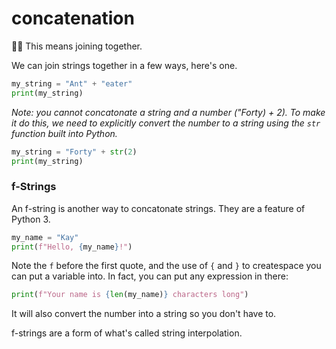 # concatenation


🤝🏽 This means joining together.

We can join strings together in a few ways, here's one.

```python
my_string = "Ant" + "eater"
print(my_string)
```

_Note: you cannot concatonate a string and a number ("Forty) + 2). To make it do this, we need to explicitly convert the number to a string using the `str` function built into Python._

```python
my_string = "Forty" + str(2)
print(my_string)
````

### f-Strings

An f-string is another way to concatonate strings. They are a feature of Python 3.

```python
my_name = "Kay"
print(f"Hello, {my_name}!")
````

Note the `f` before the first quote, and the use of `{` and `}` to createspace you can put a variable into. In fact, you can put any expression in there:

```python
print(f"Your name is {len(my_name)} characters long")
````

It will also convert the number into a string so you don't have to.

f-strings are a form of what's called string interpolation.

